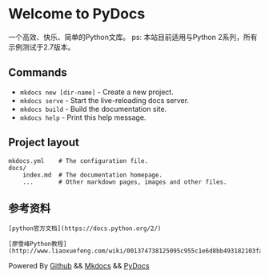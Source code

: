 # Welcome to PyDocs

一个高效、快乐、简单的Python文库。
ps: 本站目前适用与Python 2系列，所有示例测试于2.7版本。


## Commands

* `mkdocs new [dir-name]` - Create a new project.
* `mkdocs serve` - Start the live-reloading docs server.
* `mkdocs build` - Build the documentation site.
* `mkdocs help` - Print this help message.

## Project layout

    mkdocs.yml    # The configuration file.
    docs/
        index.md  # The documentation homepage.
        ...       # Other markdown pages, images and other files.
        
## 参考资料
    [python官方文档](https://docs.python.org/2/)
    
    [廖雪峰Python教程](http://www.liaoxuefeng.com/wiki/001374738125095c955c1e6d8bb493182103fac9270762a000)
    
        
Powered By [Github](https://github.com/pierre94/PyDocs) && [Mkdocs](http://www.mkdocs.org/) && [PyDocs](http://pydocs.cn)
